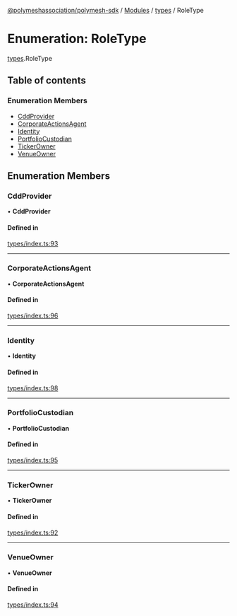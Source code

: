 [@polymeshassociation/polymesh-sdk](../README.md) / [Modules](../modules.md) / [types](../modules/types.md) / RoleType

# Enumeration: RoleType

[types](../modules/types.md).RoleType

## Table of contents

### Enumeration Members

- [CddProvider](types.RoleType.md#cddprovider)
- [CorporateActionsAgent](types.RoleType.md#corporateactionsagent)
- [Identity](types.RoleType.md#identity)
- [PortfolioCustodian](types.RoleType.md#portfoliocustodian)
- [TickerOwner](types.RoleType.md#tickerowner)
- [VenueOwner](types.RoleType.md#venueowner)

## Enumeration Members

### CddProvider

• **CddProvider**

#### Defined in

[types/index.ts:93](https://github.com/PolymathNetwork/polymesh-sdk/blob/31dfa0dc/src/types/index.ts#L93)

___

### CorporateActionsAgent

• **CorporateActionsAgent**

#### Defined in

[types/index.ts:96](https://github.com/PolymathNetwork/polymesh-sdk/blob/31dfa0dc/src/types/index.ts#L96)

___

### Identity

• **Identity**

#### Defined in

[types/index.ts:98](https://github.com/PolymathNetwork/polymesh-sdk/blob/31dfa0dc/src/types/index.ts#L98)

___

### PortfolioCustodian

• **PortfolioCustodian**

#### Defined in

[types/index.ts:95](https://github.com/PolymathNetwork/polymesh-sdk/blob/31dfa0dc/src/types/index.ts#L95)

___

### TickerOwner

• **TickerOwner**

#### Defined in

[types/index.ts:92](https://github.com/PolymathNetwork/polymesh-sdk/blob/31dfa0dc/src/types/index.ts#L92)

___

### VenueOwner

• **VenueOwner**

#### Defined in

[types/index.ts:94](https://github.com/PolymathNetwork/polymesh-sdk/blob/31dfa0dc/src/types/index.ts#L94)
